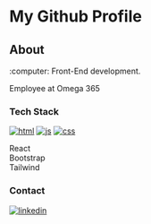 
# My Github Profile

## About
<p>
:computer: Front-End development.
</p>
<p>
Employee at Omega 365 
</p>

### Tech Stack
<p>  
  <a href="#"><img src="https://user-images.githubusercontent.com/88853764/172825242-03a2fd5a-9f90-4752-b8fa-c0b13e3b80a9.svg" alt="html" style="max-width: 100%;"></a>  
  <a href="#"><img src="https://user-images.githubusercontent.com/88853764/172825319-d39a6a06-e54f-4cfd-b8d7-e1f9aa69cf4f.svg" alt="js" style="max-width: 100%;"></a>  
  <a href="#"><img src="https://user-images.githubusercontent.com/88853764/172825371-07c5f12c-c2a8-40a6-8eb2-f9527cc57cfb.svg" alt="css" style="max-width: 100%;"></a>  
</p>
<p>  
  React
  <br/>
  Bootstrap
  <br/>
  Tailwind
</p>

### Contact
<p>
    <a href="https://www.linkedin.com/in/andrewjameshay/"><img src="https://user-images.githubusercontent.com/88853764/172825414-37765e95-2c43-4609-823f-ba9860235905.svg" alt="linkedin" style="max-width: 100%;"></a>
</p>

